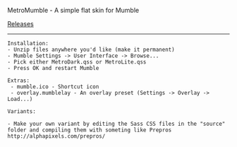 MetroMumble - A simple flat skin for Mumble

[Releases](https://github.com/xPoke/MetroMumble/releases)

------------------------------------------------------
```
Installation:
- Unzip files anywhere you'd like (make it permanent)
- Mumble Settings -> User Interface -> Browse...
- Pick either MetroDark.qss or MetroLite.qss
- Press OK and restart Mumble

Extras:
 - mumble.ico - Shortcut icon
 - overlay.mumblelay - An overlay preset (Settings -> Overlay -> Load...)

Variants:

- Make your own variant by editing the Sass CSS files in the "source" folder and compiling them with someting like Prepros http://alphapixels.com/prepros/
```
